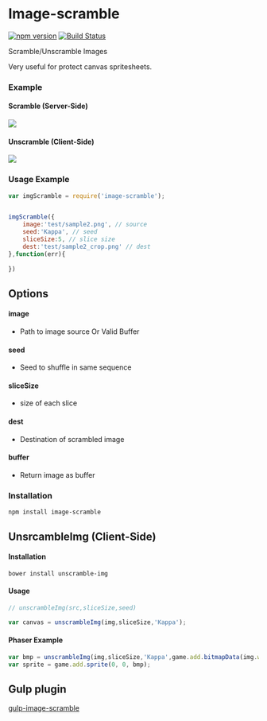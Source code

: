 # Image-scramble

[![npm version](https://badge.fury.io/js/image-scramble.svg)](https://badge.fury.io/js/image-scramble) [![Build Status](https://travis-ci.org/webcaetano/image-scramble.svg?branch=master)](https://travis-ci.org/webcaetano/image-scramble) 

Scramble/Unscramble Images

Very useful for protect canvas spritesheets.

### Example

#### Scramble (Server-Side)
![](http://i.imgur.com/4oReaij.png)

#### Unscramble (Client-Side)
![](http://i.imgur.com/AwfN1Gq.png)

### Usage Example

```javascript
var imgScramble = require('image-scramble');


imgScramble({
	image:'test/sample2.png', // source
	seed:'Kappa', // seed
	sliceSize:5, // slice size
	dest:'test/sample2_crop.png' // dest
},function(err){
	
})
```

## Options

#### image
- Path to image source Or Valid Buffer

#### seed
- Seed to shuffle in same sequence

#### sliceSize
- size of each slice

#### dest
- Destination of scrambled image

#### buffer <optional>
- Return image as buffer

### Installation 

```
npm install image-scramble
```


## UnsrcambleImg (Client-Side)

#### Installation
```
bower install unscramble-img
```

#### Usage 

```javascript
// unscrambleImg(src,sliceSize,seed)

var canvas = unscrambleImg(img,sliceSize,'Kappa');
```

#### Phaser Example

```javascript
var bmp = unscrambleImg(img,sliceSize,'Kappa',game.add.bitmapData(img.width,img.height));
var sprite = game.add.sprite(0, 0, bmp);
```

## Gulp plugin

[gulp-image-scramble](https://github.com/webcaetano/gulp-image-scramble)
